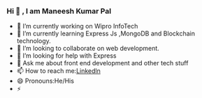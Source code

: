 ### Hi 👋 , I am Maneesh Kumar Pal

<!--
**Austin73/Austin73** is a ✨ _special_ ✨ repository because its `README.md` (this file) appears on your GitHub profile.

Here are some ideas to get you started:
-->
- 🔭 I’m currently working on Wipro InfoTech
- 🌱 I’m currently learning Express Js ,MongoDB and Blockchain technology.
- 👯 I’m looking to collaborate on web development.
- 🤔 I’m looking for help with Express
- 💬 Ask me about front end development and other tech stuff
- 📫 How to reach me:[Linkedln](www.linkedin.com/in/maneesh160)
- 😄 Pronouns:He/His
- ⚡

